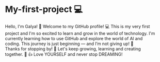 # My-first-project 💻
Hello, I'm Galya! 💃
Welcome to my GitHub profile! 💻                                                                                                          This is my very first project and I'm so excited to learn and grow in the world of technology.
I'm currently learning how to use GitHub and explore the world of AI and coding.                                                          This journey is just beginning — and I’m not giving up! 💪  
Thanks for stopping by! 🌟                                                                                                              Let's keep growing, learning and creating together. 🙌 
👍 Love YOURSELF  and never stop DREAMING!                                                                                                                 
